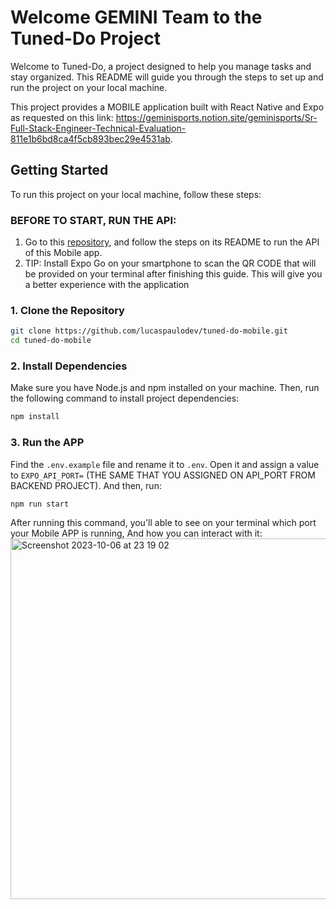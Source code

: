 # Welcome GEMINI Team to the Tuned-Do Project

Welcome to Tuned-Do, a project designed to help you manage tasks and stay organized. This README will guide you through the steps to set up and run the project on your local machine.

This project provides a MOBILE application built with React Native and Expo as requested on this link: https://geminisports.notion.site/geminisports/Sr-Full-Stack-Engineer-Technical-Evaluation-811e1b6bd8ca4f5cb893bec29e4531ab.

## Getting Started

To run this project on your local machine, follow these steps:

### BEFORE TO START, RUN THE API:

1. Go to this [repository](https://github.com/lucaspaulodev/nestjs-gql), and follow the steps on its README to run the API of this Mobile app.
2. TIP: Install Expo Go on your smartphone to scan the QR CODE that will be provided on your terminal after finishing this guide. This will give you a better experience with the application

### 1. Clone the Repository

```bash
git clone https://github.com/lucaspaulodev/tuned-do-mobile.git
cd tuned-do-mobile
```

### 2. Install Dependencies

Make sure you have Node.js and npm installed on your machine. Then, run the following command to install project dependencies:

```bash
npm install
```

### 3. Run the APP

Find the `.env.example` file and rename it to `.env`. Open it and assign a value to `EXPO_API_PORT=` (THE SAME THAT YOU ASSIGNED ON API_PORT FROM BACKEND PROJECT). And then, run:

```bash
npm run start
```

After running this command, you'll able to see on your terminal which port your Mobile APP is running, And how you can interact with it:
<img width="577" alt="Screenshot 2023-10-06 at 23 19 02" src="https://github.com/lucaspaulodev/tuned-do-mobile/assets/61305960/73b20ef9-edee-4dcc-95f3-cd0f6db56721">



